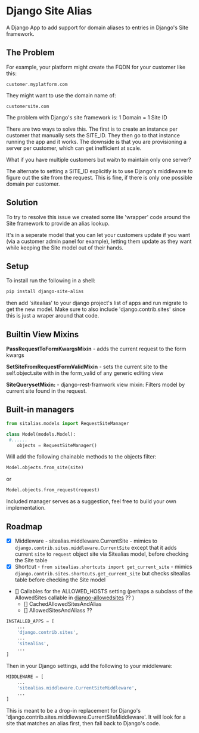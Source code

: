 # Django Site Alias

A Django App to add support for domain aliases to entries in  Django's Site framework.  

## The Problem

For example, your platform might create the FQDN for your customer like this:

```
customer.myplatform.com
```

They might want to use the domain name of:

```
customersite.com
```

The problem with Django's site framework is: 1 Domain = 1 Site ID

There are two ways to solve this.  The first is to create an instance per customer that manually sets the SITE_ID.  They then go to that instance running the app and it works.  The downside is that you are provisioning a server per customer, which can get inefficient at scale.

What if you have multiple customers but waitn to maintain only one server?

The alternate to setting a SITE_ID explicitly is to use Django's middleware to figure out the site from the request.  This is fine, if there is only one possible domain per customer.

## Solution 

To try to resolve this issue we created some lite 'wrapper' code around the Site framework to provide an alias lookup.

It's in a seperate model that you can let your customers update if you want (via a customer admin panel for example), letting them update as they want while keeping the Site model out of their hands.

## Setup

To install run the following in a shell:

```bash
pip install django-site-alias
```

then add 'sitealias' to your django project's list of apps and run migrate to get the new model.  Make sure to also include 'django.contrib.sites' since this is just a wraper around that code.
## Builtin View Mixins
**PassRequestToFormKwargsMixin** - adds the current request to the form kwargs

**SetSiteFromRequestFormValidMixin** - sets the current site to the self.object.site with in the form_valid of any generic editing view

**SiteQuerysetMixin:** - django-rest-framwork view mixin: Filters model by current site found in the request.


## Built-in managers

```python
from sitalias.models import RequestSiteManager

class Model(models.Model):
 #......
    objects = RequestSiteManager()
``` 

Will add the following chainable methods to the objects filter:

```python
Model.objects.from_site(site)
```
or

```python
Model.objects.from_request(request)
```

Included manager serves as a suggestion, feel free to build your own implementation.

## Roadmap

- [x] Middleware - sitealias.middleware.CurrentSite - mimics to `django.contrib.sites.middleware.CurrentSite` except that it adds current `site` to `request` object site via Sitealias model, before checking the Site table 
- [x] Shortcut - `from sitealias.shortcuts import get_current_site` - mimics `django.contrib.sites.shortcuts.get_current_site` but checks sitealias table before checking the Site model
- [] Callables for the ALLOWED_HOSTS setting (perhaps a subclass of the AllowedSites callable in [django-allowedsites](https://github.com/kezabelle/django-allowedsites) ?? )
    - [] CachedAllowedSitesAndAlias
    - [] AllowedSitesAndAliass ??
    
```python
INSTALLED_APPS = [
    ...
    'django.contrib.sites',
    ...
    'sitealias',
    ...
]
```

Then in your Django settings, add the following to your middleware:

```python
MIDDLEWARE = [
    ...
    'sitealias.middleware.CurrentSiteMiddleware',
    ...
]

```
This is meant to be a drop-in replacement for Django's 'django.contrib.sites.middleware.CurrentSiteMiddleware'.  It will look for a site that matches an alias first, then fall back to Django's code.
